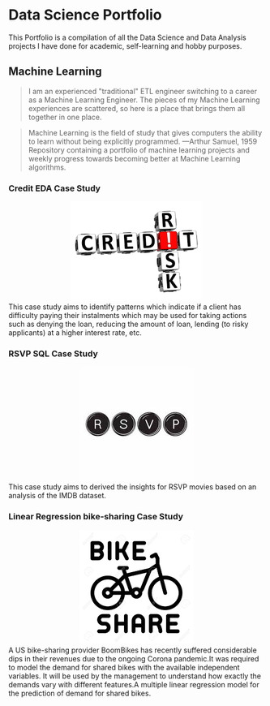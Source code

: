 # Data Science Portfolio

This Portfolio is a compilation of all the Data Science and Data Analysis projects I have done for academic, self-learning and hobby purposes. 

## Machine Learning

> I am an experienced "traditional" ETL engineer switching to a career as a Machine Learning Engineer.
The pieces of my Machine Learning experiences are scattered, so here is a place that brings them all together in one place.

> Machine Learning is the field of study that gives computers the ability to learn without being explicitly programmed. —Arthur Samuel, 1959
> Repository containing a portfolio of machine learning projects and weekly progress towards becoming better at Machine Learning algorithms.

### Credit EDA Case Study
<center><img src="assets/img/Credit_risk.png"/></center>
This case study aims to identify patterns which indicate if a client has difficulty paying their instalments which may be used for taking actions such as denying the loan, reducing the amount of loan, lending (to risky applicants) at a higher interest rate, etc. 

### RSVP SQL Case Study
<center><img src="assets/img/RSVP.jpg"/></center>
This case study aims to derived the insights for RSVP movies based on an analysis of the IMDB dataset.

### Linear Regression bike-sharing Case Study
<center><img src="assets/img/Bike_Share.png"/></center> 
A US bike-sharing provider BoomBikes has recently suffered considerable dips in their revenues due to the ongoing Corona pandemic.It was required to model the demand for shared bikes with the available independent variables. It will be used by the management to understand how exactly the demands vary with different features.A multiple linear regression model for the prediction of demand for shared bikes.
